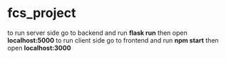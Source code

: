 # fcs_project

to run server side go to backend and run **flask run** then open **localhost:5000**
to run client side go to frontend and run **npm start** then open **localhost:3000**
